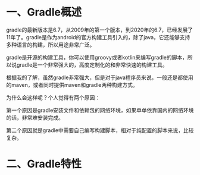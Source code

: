 # 一、Gradle概述

gradle的最新版本是6.7，从2009年的第一个版本，到2020年的6.7，已经发展了11年了。gradle是作为android的官方构建工具引入的，除了java，它还能够支持多种语言的构建，所以用途非常广泛。



gradle是开源的构建工具，你可以使用groovy或者kotlin来编写gradle的脚本，所以说gradle是一个非常强大的，高度定制化的和非常快速的构建工具。

根据我的了解，虽然gradle非常强大，但是对于java程序员来说，一般还是都使用的maven，或者同时提供maven和gradle两种构建方式。

为什么会这样呢？个人觉得有两个原因：

第一个原因是gradle安装文件和依赖包的网络环境，如果单单依靠国内的网络环境的话，非常难安装完成。

第二个原因就是gradle中需要自己编写构建脚本，相对于纯配置的脚本来说，比较复杂。



# 二、Gradle特性

